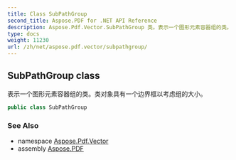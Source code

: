 ```yaml
---
title: Class SubPathGroup
second_title: Aspose.PDF for .NET API Reference
description: Aspose.Pdf.Vector.SubPathGroup 类。表示一个图形元素容器组的类。类对象具有一个边界框以考虑组的大小
type: docs
weight: 11230
url: /zh/net/aspose.pdf.vector/subpathgroup/
---
```

## SubPathGroup class

表示一个图形元素容器组的类。类对象具有一个边界框以考虑组的大小。

```csharp
public class SubPathGroup
```

### See Also

* namespace [Aspose.Pdf.Vector](../../aspose.pdf.vector/)
* assembly [Aspose.PDF](../../)